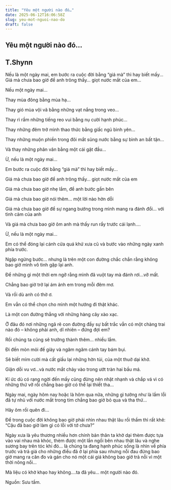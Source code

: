 ```yaml
---
title: "Yêu một người nào đó…"
date: 2025-06-12T16:06:58Z
slug: yeu-mot-nguoi-nao-do
draft: false
---
```


## Yêu một người nào đó…

## T.Shynn

Nếu là một ngày mai, em bước ra cuộc đời bằng “giá mà” thì hay biết mấy... Giá mà chưa bao giờ để anh trông thấy… giọt nước mắt của em...

Nếu một ngày mai...
 
Thay mùa đông bằng mùa hạ...
 
Thay gió mùa vội vã bằng những vạt nắng trong veo...
 
Thay rì rầm những tiếng reo vui bằng nụ cười hạnh phúc...
 
Thay những đêm trở mình thao thức bằng giấc ngủ bình yên...
 
Thay những muộn phiền trong đôi mắt sũng nước bằng sự bình an bất tận...
 
Và thay những phân vân bằng một cái gật đầu…
 
Ừ, nếu là một ngày mai...
 
Em bước ra cuộc đời bằng “giá mà” thì hay biết mấy...
 
Giá mà chưa bao giờ để anh trông thấy… giọt nước mắt của em
 
Giá mà chưa bao giờ nhẹ lắm, để anh bước gần bên
 
Giá mà chưa bao giờ nói thêm… một lời nào hờn dỗi
 
Giá mà chưa bao giờ để sự ngang bướng trong mình mang ra đánh đổi… với tình cảm của anh
 
Và giá mà chưa bao giờ ôm anh mà thấy run rẩy trước cái lạnh….
 
Ừ, nếu là một ngày mai...
 
Em có thể đóng lại cánh cửa quá khứ xưa cũ và bước vào những ngày xanh phía trước.
 
Ngập ngừng bước… nhưng là trên một con đường chắc chắn rằng không bao giờ mình vô tình gặp lại anh.
 
Để những gì một thời em ngỡ rằng mình đã vuột tay mà đánh rơi…vỡ mất.
 
Chẳng bao giờ trở lại ám ảnh em trong mỗi đêm mơ.
 
Và rồi dù anh có thờ ơ.
 
Em vẫn có thể chọn cho mình một hướng đi thật khác.
 
Là một con đường thẳng với những hàng cây xào xạc.
 
Ở đâu đó nơi những ngã rẽ con đường đầy sự bất trắc vẫn có một chàng trai nào đó – không phải anh, dĩ nhiên – đứng đợi em?
 
Rồi chúng ta cũng sẽ trưởng thành thêm… nhiều lắm.
 
Đi đến mòn mỏi đế giày và ngăm ngăm cánh tay bám bụi.
 
Sẽ biết mỉm cười mà cất giấu lại những hờn tủi, của một thuở dại khờ.
 
Giận dỗi vu vơ…và nước mắt chảy vào trong ướt tràn hai bầu má.
 
Kí ức dù có rạng ngời đến mấy cũng đừng nên nhặt nhạnh và chắp vá vì có những thứ vỡ rồi chẳng bao giờ có thể lại thiết tha...
 
Ngày mai, ngày hôm nay hoặc là hôm qua nữa, những gì tưởng như là lầm lỗi đã tự nhủ với nước mắt trong tim chẳng bao giờ bỏ qua và tha thứ...
 
Hãy ôm rồi quên đi…
 
Để trong cuộc đời không bao giờ phải nhìn nhau thật lâu rồi thầm thì rất khẽ: “Cậu đã bao giờ làm gì có lỗi với tớ chưa?”
 
Ngày xưa là yêu thương nhiều hơn chính bản thân ta khờ dại thèm được tựa vào vai nhau mà khóc, thèm được một lần ngồi bên nhau thật lâu và nghe sương bay trên tóc khi đó… là chúng ta đang hạnh phúc sống là nhìn về phía trước và trả giá cho những điều đã ở lại phía sau nhưng nỗi đau đừng bao giờ mang ra cân đo và gán cho nó một cái giá không bao giờ trả nỗi vì một thời nông nổi…
 
Mà liệu có khờ khạo hay không….ta đã yêu… một người nào đó.
 
Nguồn: Sưu tầm.